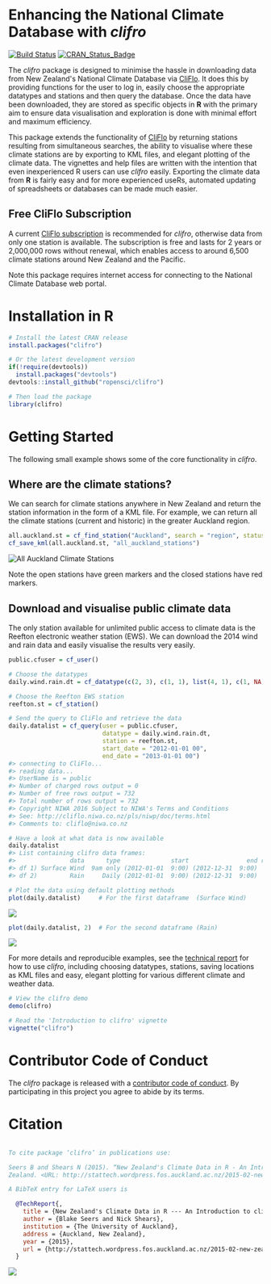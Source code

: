 <!-- README.md is generated from README.Rmd. Please edit that file -->
Enhancing the National Climate Database with *clifro*
=====================================================

[![Build Status](https://travis-ci.org/ropensci/clifro.svg)](https://travis-ci.org/ropensci/clifro) [![CRAN\_Status\_Badge](http://www.r-pkg.org/badges/version/clifro)](https://cran.r-project.org/package=clifro)

The *clifro* package is designed to minimise the hassle in downloading data from New Zealand's National Climate Database via [CliFlo](http://cliflo.niwa.co.nz/). It does this by providing functions for the user to log in, easily choose the appropriate datatypes and stations and then query the database. Once the data have been downloaded, they are stored as specific objects in **R** with the primary aim to ensure data visualisation and exploration is done with minimal effort and maximum efficiency.

This package extends the functionality of [CliFlo](http://cliflo.niwa.co.nz/) by returning stations resulting from simultaneous searches, the ability to visualise where these climate stations are by exporting to KML files, and elegant plotting of the climate data. The vignettes and help files are written with the intention that even inexperienced R users can use *clifro* easily. Exporting the climate data from **R** is fairly easy and for more experienced useRs, automated updating of spreadsheets or databases can be made much easier.

Free CliFlo Subscription
------------------------

A current [CliFlo subscription](http://cliflo.niwa.co.nz/pls/niwp/wsubform.intro) is recommended for *clifro*, otherwise data from only one station is available. The subscription is free and lasts for 2 years or 2,000,000 rows without renewal, which enables access to around 6,500 climate stations around New Zealand and the Pacific.

Note this package requires internet access for connecting to the National Climate Database web portal.

Installation in R
=================

``` r
# Install the latest CRAN release
install.packages("clifro")

# Or the latest development version
if(!require(devtools))
  install.packages("devtools")
devtools::install_github("ropensci/clifro")

# Then load the package
library(clifro)
```

Getting Started
===============

The following small example shows some of the core functionality in *clifro*.

Where are the climate stations?
-------------------------------

We can search for climate stations anywhere in New Zealand and return the station information in the form of a KML file. For example, we can return all the climate stations (current and historic) in the greater Auckland region.

``` r
all.auckland.st = cf_find_station("Auckland", search = "region", status = "all")
cf_save_kml(all.auckland.st, "all_auckland_stations")
```

![All Auckland Climate Stations](README-map.png)

Note the open stations have green markers and the closed stations have red markers.

Download and visualise public climate data
------------------------------------------

The only station available for unlimited public access to climate data is the Reefton electronic weather station (EWS). We can download the 2014 wind and rain data and easily visualise the results very easily.

``` r
public.cfuser = cf_user()

# Choose the datatypes
daily.wind.rain.dt = cf_datatype(c(2, 3), c(1, 1), list(4, 1), c(1, NA))

# Choose the Reefton EWS station
reefton.st = cf_station()

# Send the query to CliFlo and retrieve the data
daily.datalist = cf_query(user = public.cfuser, 
                          datatype = daily.wind.rain.dt, 
                          station = reefton.st,
                          start_date = "2012-01-01 00",
                          end_date = "2013-01-01 00")
#> connecting to CliFlo...
#> reading data...
#> UserName is = public
#> Number of charged rows output = 0
#> Number of free rows output = 732
#> Total number of rows output = 732
#> Copyright NIWA 2016 Subject to NIWA's Terms and Conditions
#> See: http://cliflo.niwa.co.nz/pls/niwp/doc/terms.html
#> Comments to: cliflo@niwa.co.nz

# Have a look at what data is now available
daily.datalist
#> List containing clifro data frames:
#>               data      type              start                end rows
#> df 1) Surface Wind  9am only (2012-01-01  9:00) (2012-12-31  9:00)  366
#> df 2)         Rain     Daily (2012-01-01  9:00) (2012-12-31  9:00)  366

# Plot the data using default plotting methods
plot(daily.datalist)     # For the first dataframe  (Surface Wind)
```

![](README-rain-wind-example-1.png)

``` r
plot(daily.datalist, 2)  # For the second dataframe (Rain)
```

![](README-rain-wind-example-2.png)

For more details and reproducible examples, see the [technical report](http://stattech.wordpress.fos.auckland.ac.nz/2015-02-new-zealands-climate-data-in-r-an-introduction-to-clifro/) for how to use *clifro*, including choosing datatypes, stations, saving locations as KML files and easy, elegant plotting for various different climate and weather data.

``` r
# View the clifro demo
demo(clifro)

# Read the 'Introduction to clifro' vignette
vignette("clifro")
```

Contributor Code of Conduct
===========================

The *clifro* package is released with a [contributor code of conduct](./CONDUCT.md). By participating in this project you agree to abide by its terms.

Citation
========

``` bibtex

To cite package ‘clifro’ in publications use:

Seers B and Shears N (2015). “New Zealand's Climate Data in R - An Introduction to clifro.” The University of Auckland, Auckland, New
Zealand. <URL: http://stattech.wordpress.fos.auckland.ac.nz/2015-02-new-zealands-climate-data-in-r-an-introduction-to-clifro/>.

A BibTeX entry for LaTeX users is

  @TechReport{,
    title = {New Zealand's Climate Data in R --- An Introduction to clifro},
    author = {Blake Seers and Nick Shears},
    institution = {The University of Auckland},
    address = {Auckland, New Zealand},
    year = {2015},
    url = {http://stattech.wordpress.fos.auckland.ac.nz/2015-02-new-zealands-climate-data-in-r-an-introduction-to-clifro/},
  }
```

[![](http://ropensci.org/public_images/github_footer.png)](http://ropensci.org)
